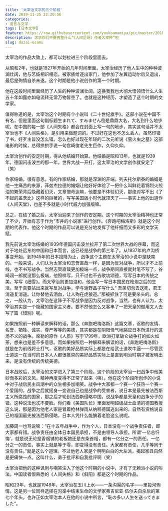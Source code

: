 ```yaml
---
title: '太宰治文学的三个阶段'
date: 2019-11-25 22:20:56
categories:
- 语言与文学
tags: [日本文学]
feature: https://raw.githubusercontent.com/yuukoamamiya/pic/master/20180720161016_original-768x480.jpg
description: 求求你们不要再整什么“《人间尼哥》作者大宰种”啦
slug: dazai-osamu
---
```

太宰治的作品大致上，都可以划拉进三个阶段里面去。

<!-- more -->

从昭和2年，也就是1927年开始的几年时间里面。太宰治经历了他人生中的种种波澜壮阔，他与艺妓相识相恋，被家族给逐出家门，他参加了左翼运动尔后又退出，最后是殉情自杀未遂。这个时期是他小说创作的第一个时期。

他在这段时间里面经历了人生的种种波澜壮阔，这换我我也大彻大悟领悟什么人生五十年如露亦如电流转无常万物皆空了。也就是这种经历，才塑造了这个时期的文学家。

值得称道的是，太宰治这个时期有个小说叫《二十世纪旗手》。这部小说在中国不有名，但是里面这句副标题生まれて、すみません倒是鼎鼎大名，大名到什么地步呢，在中国的每一部《人间失格》都会在封面上写一句的地步，其实这句话并不太宰治也不《人间失格》，是引用来做题词的。不过好在这也不怎么丢人，虽然印错了书，好歹主旨没怎么错。怎么也好过现在年轻的二次元听说《萤火虫之墓》这部电影的时候，总得拱拱手说一句宫崎俊老先生巨作，久仰久仰。

太宰治创作的安定时期，得从他结婚开始算。他结婚是昭和13年，也就是1939年，德国闪击波兰的那一年。世界大战一开打，这太宰治的文学创作就安定了（笑）

作家结婚，很有意思。有的作家结婚，那就是深渊的开端。列夫托尔斯泰的婚姻是他一生痛苦的来源，菲兹杰拉德的婚姻让他好好体验了一把什么叫鲜花着锦烈火煎油的繁荣背后隐藏着幻灭，文章憎命达嘛，他要是不体验幻灭，那绝对写不出《了不起的盖茨比》这样的巨著的，写写美国版小时代就顶天了——事实上他的出道作《人间天堂》，也差不多就是小时代威力加强版嘛。

总之，在结了婚之后，太宰治迎来了创作的安定期。这个时期的太宰治精神也正常了不少，开始有志于作为“市井的小说家”进行创作。《奔跑吧梅洛斯》就是这个时期的代表作。他这个时期的作品可以说是充分地发挥了他纤细而又多彩的文学天赋。

我先前说太宰治结婚的1939年德国闪击波兰拉开了第二次世界大战的序幕，而这对于地处远东的中国和日本而言，这已经是战争的第三年了。从1937年的卢沟桥事变开始，到1945年的日本投降为止，战争这个主题在太宰治的小说中是缺席的。一般来说，人们认为太宰治和志贺直哉一样，是因为反对战争，所以才不上前线，也不书写战争。当然志贺直哉更加极端一点，战争期间直接就封笔不写了，谷崎润一郎就没那么极端，他照样写，只不过也不去歌功颂德，写写日本的传统之美，写写《细雪》。而太宰治则更加温和，他会写一写日本国民在枪炮之后的生活。至于真要站出来就写反对战争，学与谢野晶子写什么“ 吾弟切勿去送死，君王消遥复消遥。让你替他去洒血，让人殉在虎狼道。”那被抓住了可是要杀头的。总之，一般认为，太宰治在这阵子不写战争是因为反对战争。当然，也有人认为，太宰治其实是一个隐藏的国家主义者。要不然他怎么又客串了一把天皇的御用文人去写了篇《惜别》呢。

如果按照前一种解读来解释的话，那么《奔跑吧梅洛斯》这篇文章，讴歌的友情、名誉、牺牲、诚实、尊严等等的美德，其实都是在阴阳怪气地膈应日本所进行的这场不义的战争。席勒的原作《人质》写于1799年，欧洲打拿破仑战争打的如火如荼，想来也是差不多意思。而如果按照后一种解释来解读的话，《奔跑吧梅洛斯》就是在为前线将士打气，讴歌的美好品质实际上都是在给武士道吹牛逼——尽管武士道这一在当时的日本人人都很推崇的美好品质实际上是直到明治时期才被发明出来，是没有传统的传统美德。

日本战败后，太宰治的文学进入了第三个阶段。这个阶段的太宰治一扫战争中他美妙而多彩的文风，精神再度变得不正常了起来（咦）。他在这个阶段所创作的小说中对于战后民主风潮中的众生相多加嘲笑。战争中大家都一个赛一个狂热一个赛一个爱国的，战争之后就摇身一变说自己也是战争的受害者，说日本是最先被法西斯主义所腐蚀的国家，那之后才轮到法西斯侵略中国，说战争都是天皇和战争分子的错。这种说法也忒不要脸。你们看《美国队长》里面发明超级战士血清的德国教授这么说，那是因为他老人家是冒着枪林弹雨从纳粹德国逃出来的，自然有资格说自己的祖国最先被法西斯侵略，日本人凭什么能腆着老脸这么说呢。

加藤周一也骂说嘛：“在十五年战争中，作为个人，日本没有一个战争责任者，即大家都有错。战争责任由全体日本国民承担，不是由领导人承担。所谓‘一亿总忏悔’，就是说无论是香烟铺的老板娘还是东条首相，都有一亿分之一的责任。一亿分之一的责任，事实上就是等于零，即变得没有责任。大家都有责任，几乎等同于没有责任。”就是这么个道理。不过他老人家是个明明白白的大左派，揭起家丑自然是更痛快一点。这叫什么，勇于批评和自我批评啊（笑）

太宰治把他的这种讽刺与嘲笑注入了他这个时期的小说中，才有了无赖派小说的叫法。中国读者很熟悉的《人间失格》和《斜阳》都是这个时期的作品。

昭和23年，也就是1948年，太宰治在玉川上水——一条沟渠的名字——里投河殉情。这是另一位同样选择在沟渠中结束生命的文学家弗吉尼亚·伍尔夫自杀后的第七个年头。也许正如太宰治本人在他的小说中所言，“恥の多い人生を送ってきました”。
